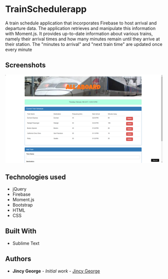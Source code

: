 # TrainSchedulerapp
A train schedule application that incorporates Firebase to host arrival and departure data. The application retrieves and manipulate this information with Moment.js. It provides up-to-date information about various trains, namely their arrival times and how many minutes remain until they arrive at their station.
The "minutes to arrival" and "next train time" are updated once every minute

## Screenshots

![alt tag](assets/images/scrnshot1.png)

## Technologies used
- jQuery
- Firebase
- Moment.js
- Bootstrap
- HTML
- CSS

## Built With

* Sublime Text

## Authors

* **Jincy George** - *Initial work* - [Jincy George](https://github.com)
